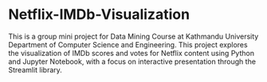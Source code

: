 # Netflix-IMDb-Visualization
This is a group mini project for Data Mining Course at Kathmandu University Department of Computer Science and Engineering.
This project explores the visualization of IMDb scores and votes for Netflix content using Python and Jupyter Notebook, with a focus on interactive presentation through the Streamlit library. 
